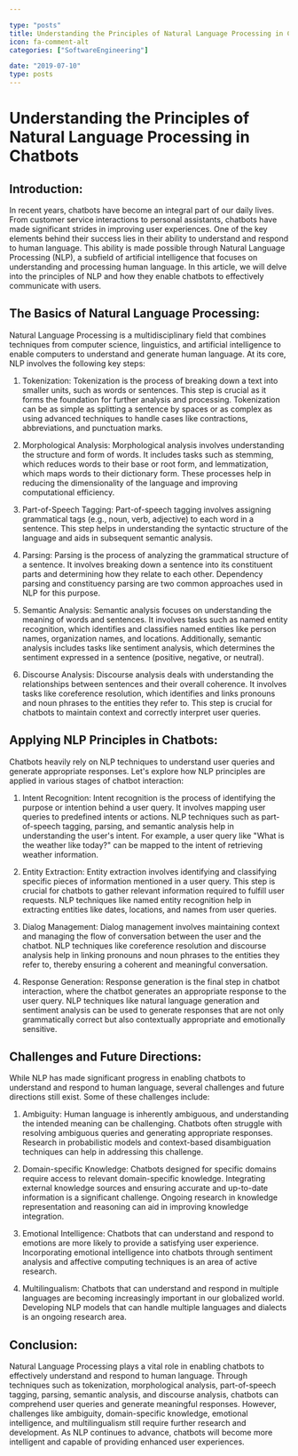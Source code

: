 ```yaml
---

type: "posts"
title: Understanding the Principles of Natural Language Processing in Chatbots
icon: fa-comment-alt
categories: ["SoftwareEngineering"]

date: "2019-07-10"
type: posts
---
```





# Understanding the Principles of Natural Language Processing in Chatbots

## Introduction:

In recent years, chatbots have become an integral part of our daily lives. From customer service interactions to personal assistants, chatbots have made significant strides in improving user experiences. One of the key elements behind their success lies in their ability to understand and respond to human language. This ability is made possible through Natural Language Processing (NLP), a subfield of artificial intelligence that focuses on understanding and processing human language. In this article, we will delve into the principles of NLP and how they enable chatbots to effectively communicate with users.

## The Basics of Natural Language Processing:

Natural Language Processing is a multidisciplinary field that combines techniques from computer science, linguistics, and artificial intelligence to enable computers to understand and generate human language. At its core, NLP involves the following key steps:

1. Tokenization: Tokenization is the process of breaking down a text into smaller units, such as words or sentences. This step is crucial as it forms the foundation for further analysis and processing. Tokenization can be as simple as splitting a sentence by spaces or as complex as using advanced techniques to handle cases like contractions, abbreviations, and punctuation marks.

2. Morphological Analysis: Morphological analysis involves understanding the structure and form of words. It includes tasks such as stemming, which reduces words to their base or root form, and lemmatization, which maps words to their dictionary form. These processes help in reducing the dimensionality of the language and improving computational efficiency.

3. Part-of-Speech Tagging: Part-of-speech tagging involves assigning grammatical tags (e.g., noun, verb, adjective) to each word in a sentence. This step helps in understanding the syntactic structure of the language and aids in subsequent semantic analysis.

4. Parsing: Parsing is the process of analyzing the grammatical structure of a sentence. It involves breaking down a sentence into its constituent parts and determining how they relate to each other. Dependency parsing and constituency parsing are two common approaches used in NLP for this purpose.

5. Semantic Analysis: Semantic analysis focuses on understanding the meaning of words and sentences. It involves tasks such as named entity recognition, which identifies and classifies named entities like person names, organization names, and locations. Additionally, semantic analysis includes tasks like sentiment analysis, which determines the sentiment expressed in a sentence (positive, negative, or neutral).

6. Discourse Analysis: Discourse analysis deals with understanding the relationships between sentences and their overall coherence. It involves tasks like coreference resolution, which identifies and links pronouns and noun phrases to the entities they refer to. This step is crucial for chatbots to maintain context and correctly interpret user queries.

## Applying NLP Principles in Chatbots:

Chatbots heavily rely on NLP techniques to understand user queries and generate appropriate responses. Let's explore how NLP principles are applied in various stages of chatbot interaction:

1. Intent Recognition: Intent recognition is the process of identifying the purpose or intention behind a user query. It involves mapping user queries to predefined intents or actions. NLP techniques such as part-of-speech tagging, parsing, and semantic analysis help in understanding the user's intent. For example, a user query like "What is the weather like today?" can be mapped to the intent of retrieving weather information.

2. Entity Extraction: Entity extraction involves identifying and classifying specific pieces of information mentioned in a user query. This step is crucial for chatbots to gather relevant information required to fulfill user requests. NLP techniques like named entity recognition help in extracting entities like dates, locations, and names from user queries.

3. Dialog Management: Dialog management involves maintaining context and managing the flow of conversation between the user and the chatbot. NLP techniques like coreference resolution and discourse analysis help in linking pronouns and noun phrases to the entities they refer to, thereby ensuring a coherent and meaningful conversation.

4. Response Generation: Response generation is the final step in chatbot interaction, where the chatbot generates an appropriate response to the user query. NLP techniques like natural language generation and sentiment analysis can be used to generate responses that are not only grammatically correct but also contextually appropriate and emotionally sensitive.

## Challenges and Future Directions:

While NLP has made significant progress in enabling chatbots to understand and respond to human language, several challenges and future directions still exist. Some of these challenges include:

1. Ambiguity: Human language is inherently ambiguous, and understanding the intended meaning can be challenging. Chatbots often struggle with resolving ambiguous queries and generating appropriate responses. Research in probabilistic models and context-based disambiguation techniques can help in addressing this challenge.

2. Domain-specific Knowledge: Chatbots designed for specific domains require access to relevant domain-specific knowledge. Integrating external knowledge sources and ensuring accurate and up-to-date information is a significant challenge. Ongoing research in knowledge representation and reasoning can aid in improving knowledge integration.

3. Emotional Intelligence: Chatbots that can understand and respond to emotions are more likely to provide a satisfying user experience. Incorporating emotional intelligence into chatbots through sentiment analysis and affective computing techniques is an area of active research.

4. Multilingualism: Chatbots that can understand and respond in multiple languages are becoming increasingly important in our globalized world. Developing NLP models that can handle multiple languages and dialects is an ongoing research area.

## Conclusion:

Natural Language Processing plays a vital role in enabling chatbots to effectively understand and respond to human language. Through techniques such as tokenization, morphological analysis, part-of-speech tagging, parsing, semantic analysis, and discourse analysis, chatbots can comprehend user queries and generate meaningful responses. However, challenges like ambiguity, domain-specific knowledge, emotional intelligence, and multilingualism still require further research and development. As NLP continues to advance, chatbots will become more intelligent and capable of providing enhanced user experiences.